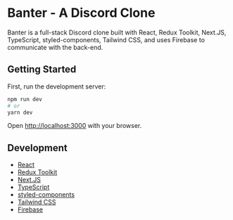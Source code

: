# Banter - A Discord Clone

Banter is a full-stack Discord clone built with React, Redux Toolkit, Next.JS, TypeScript, styled-components, Tailwind CSS, and uses Firebase to communicate with the back-end.

## Getting Started

First, run the development server:

```bash
npm run dev
# or
yarn dev
```

Open [http://localhost:3000](http://localhost:3000) with your browser.

## Development

- [React](https://reactjs.org/)
- [Redux Toolkit](https://redux-toolkit.js.org/)
- [Next.JS](https://nextjs.org/)
- [TypeScript](https://www.typescriptlang.org/)
- [styled-components](https://styled-components.com/)
- [Tailwind CSS](https://tailwindcss.com/)
- [Firebase](https://firebase.google.com/)
